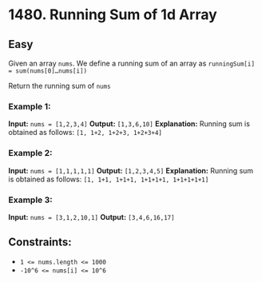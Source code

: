 # 1480. Running Sum of 1d Array

## Easy

Given an array `nums`. We define a running sum of an array as `runningSum[i] = sum(nums[0]…nums[i])`

Return the running sum of `nums`

### Example 1:
**Input:** `nums = [1,2,3,4]`
**Output:** `[1,3,6,10]`
**Explanation:** Running sum is obtained as follows: `[1, 1+2, 1+2+3, 1+2+3+4]`

### Example 2:
**Input:** `nums = [1,1,1,1,1]`
**Output:** `[1,2,3,4,5]`
**Explanation:** Running sum is obtained as follows: `[1, 1+1, 1+1+1, 1+1+1+1, 1+1+1+1+1]`

### Example 3:
**Input:** `nums = [3,1,2,10,1]`
**Output:** `[3,4,6,16,17]`

## Constraints:

* `1 <= nums.length <= 1000`
* `-10^6 <= nums[i] <= 10^6`